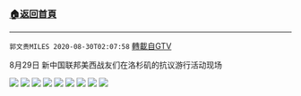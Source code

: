 ﻿###  [:house:返回首頁](https://github.com/ourhimalayas/txt)
---

`郭文贵MILES 2020-08-30T02:07:58` [轉載自GTV](https://gtv.org/web/#/UserInfo/5e596957357cc612d35a8044)

8月29日 新中国联邦美西战友们在洛杉矶的抗议游行活动现场

![](https://filegroup.gtv.org/cdn-cgi/image/width=600/https://filegroup.gtv.org/group3/default/20200830/02/07/0/9fab99e3bbf63d94c4130bb5b9591af5.jpeg)
![](https://filegroup.gtv.org/cdn-cgi/image/width=600/https://filegroup.gtv.org/group3/default/20200830/02/07/0/5ca0468cf558b6add657380fbbf748ab.jpeg)
![](https://filegroup.gtv.org/cdn-cgi/image/width=600/https://filegroup.gtv.org/group3/default/20200830/02/07/0/a6b4f13155dc1ba1e5b86c44a71e8f6f.jpeg)
![](https://filegroup.gtv.org/cdn-cgi/image/width=600/https://filegroup.gtv.org/group3/default/20200830/02/07/0/83945d143fa00843bb1ad5876187c892.jpeg)
![](https://filegroup.gtv.org/cdn-cgi/image/width=600/https://filegroup.gtv.org/group3/default/20200830/02/07/0/536d97630281bcbc6455a0bd8d906898.jpeg)
![](https://filegroup.gtv.org/cdn-cgi/image/width=600/https://filegroup.gtv.org/group3/default/20200830/02/07/0/4bebf40b854a531ce330177074f0878b.jpeg)
![](https://filegroup.gtv.org/cdn-cgi/image/width=600/https://filegroup.gtv.org/group3/default/20200830/02/07/0/a1bd668398821a3ea42c39f6a7b2f9ae.jpeg)
![](https://filegroup.gtv.org/cdn-cgi/image/width=600/https://filegroup.gtv.org/group3/default/20200830/02/07/0/7773c89605cd1f219faae4786a9a0a4a.jpeg)
![](https://filegroup.gtv.org/cdn-cgi/image/width=600/https://filegroup.gtv.org/group3/default/20200830/02/07/0/1066b25b6ae14d4045a13b32e86feca0.jpeg)

